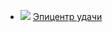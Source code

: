 * ![](/books/sf/Дмитрий%20Валентинович%20Янковский/Эпицентр%20удачи.jpg) [Эпицентр удачи](/books/sf/Дмитрий%20Валентинович%20Янковский/Эпицентр%20удачи)